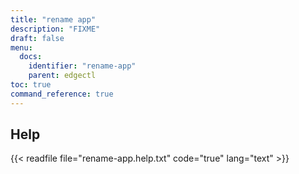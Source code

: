 ```yaml
---
title: "rename app"
description: "FIXME"
draft: false
menu:
  docs:
    identifier: "rename-app"
    parent: edgectl
toc: true
command_reference: true
---
```


## Help

{{< readfile file="rename-app.help.txt" code="true" lang="text" >}}
